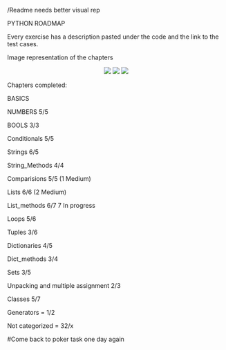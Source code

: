 /Readme needs better visual rep

PYTHON ROADMAP

Every exercise has a description pasted under the code and the link to the test cases.

Image representation of the chapters 
<p align = "center">
  
<img src="https://github.com/mykasero/excercism_practice/assets/58263528/fc1bb765-1012-44b2-a2f6-67266a0a1f6a"/>

<img src="https://github.com/mykasero/excercism_practice/assets/58263528/fd90c642-e8c3-4ea4-bced-3a4fabdc6253"/>

<img src="https://github.com/mykasero/excercism_practice/assets/58263528/9aabc100-cf1b-488a-9201-c1df159b4dab"/>

</p>
Chapters completed:

BASICS

NUMBERS 5/5

BOOLS 3/3

Conditionals 5/5

Strings 6/5

String_Methods 4/4

Comparisions 5/5  (1 Medium)

Lists 6/6 (2 Medium)

List_methods 6/7 7 In progress

Loops 5/6 

Tuples 3/6

Dictionaries 4/5

Dict_methods 3/4

Sets 3/5

Unpacking and multiple assignment 2/3

Classes 5/7

Generators = 1/2

Not categorized = 32/x 

#Come back to poker task one day again
